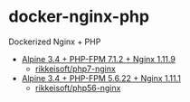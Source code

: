 # docker-nginx-php
Dockerized Nginx + PHP

- [Alpine 3.4 + PHP-FPM 7.1.2 + Nginx 1.11.9](/php7-nginx)
    + [rikkeisoft/php7-nginx](https://hub.docker.com/r/rikkeisoft/php7-nginx/)
- [Alpine 3.4 + PHP-FPM 5.6.22 + Nginx 1.11.1](/php56-nginx)
    + [rikkeisoft/php56-nginx](https://hub.docker.com/r/rikkeisoft/php56-nginx/)
